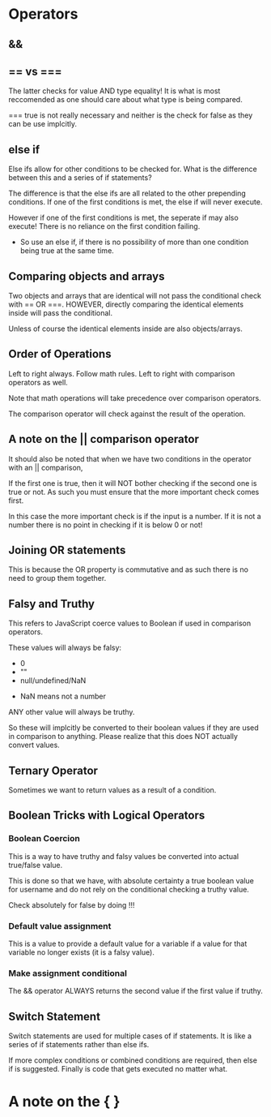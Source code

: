 # Operators

## &&


## == vs ===

The latter checks for value AND type equality! It is what is most reccomended as one should care about what type is being compared.

=== true is not really necessary and neither is the check for false as they can be use implcitly.

## else if

Else ifs allow for other conditions to be checked for. What is the difference between this and a series of if statements?

The difference is that the else ifs are all related to the other prepending conditions. If one of the first conditions is met, the else if will never execute.

However if one of the first conditions is met, the seperate if may also execute! There is no reliance on the first condition failing.

* So use an else if, if there is no possibility of more than one condition being true at the same time. 

## Comparing objects and arrays

Two objects and arrays that are identical will not pass the conditional check with == OR ===. HOWEVER, directly comparing the identical elements inside will pass the conditional.

Unless of course the identical elements inside are also objects/arrays.

## Order of Operations

Left to right always. Follow math rules. Left to right with comparison operators as well.

Note that math operations will take precedence over comparison operators.

<script>
  if (currentPlayerHealth >= chosenMaxLife - HEAL_VALUE) {
  }
</script>

The comparison operator will check against the result of the operation.

## A note on the || comparison operator

It should also be noted that when we have two conditions in the operator with an || comparison,

<script>
if(isNaN(numInput) || numInput <=0){
    chosenMaxLife = 100;
  }
</script>

If the first one is true, then it will NOT bother checking if the second one is true or not. As such you must ensure that the more important check comes first.

In this case the more important check is if the input is a number. If it is not a number there is no point in checking if it is below 0 or not!

## Joining OR statements

<script>
  if ((randomNumber > 0.7 && randomNumber2 > 0.7) || (randomNumber < 0.2 || randomNumber2 < 0.2)) {}
  //is the same as 
  if ((randomNumber > 0.7 && randomNumber2 > 0.7) || randomNumber < 0.2 || randomNumber2 < 0.2) {}
  </script>

This is because the OR property is commutative and as such there is no need to group them together. 

## Falsy and Truthy

This refers to JavaScript coerce values to Boolean if used in comparison operators.

These values will always be falsy:

- 0
- ""
- null/undefined/NaN

* NaN means not a number

ANY other value will always be truthy.

So these will implcitly be converted to their boolean values if they are used in comparison to anything. Please realize that this does NOT actually convert values.

## Ternary Operator

Sometimes we want to return values as a result of a condition.

<script>
const userName = isLogin?'Max':null;

// using if else

const userName = isLogin=='prenium'?'Max_VIP': isLogin?'Max':null;
</script>

## Boolean Tricks with Logical Operators

### Boolean Coercion

This is a way to have truthy and falsy values be converted into actual true/false value.

<script>
const userName = "Max";

if(!!userName){
}
</script>

This is done so that we have, with absolute certainty a true boolean value for username and do not rely on the conditional checking a truthy value.

Check absolutely for false by doing !!!

### Default value assignment

This is a value to provide a default value for a variable if a value for that variable no longer exists (it is a falsy value).

<script>
  const name = someInput || 'Max';
  </script>

### Make assignment conditional

The && operator ALWAYS returns the second value if the first value if truthy.

<script>
//this will be set to 'Max' if isLoggedIn is truthy
const name = isLoggedIn && 'Max';
// this will be set to 'Anna' as it is the second value
const userName = 'Max' && 'Anna';
// this will return '' as it is falsy
const userName = '' && 'Anna';
</script>

## Switch Statement

Switch statements are used for multiple cases of if statements. It is like a series of if statements rather than else ifs.

<script>
switch(event){
  case equalityValue:
    //some code
  break;
  default:
    //code in case no other case is met
}
</script>

If more complex conditions or combined conditions are required, then else if is suggested.  Finally is code that gets executed no matter what. 

# A note on the { }

